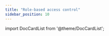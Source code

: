 ```yaml
---
title: "Role-based access control"
sidebar_position: 10
---
```


import DocCardList from '@theme/DocCardList';

<DocCardList />